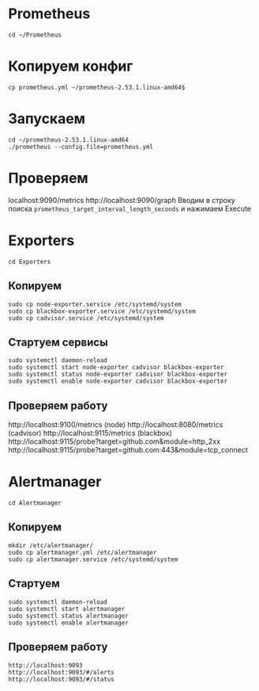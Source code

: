 # Prometheus
```
cd ~/Prometheus
```
# Копируем конфиг
```
cp prometheus.yml ~/prometheus-2.53.1.linux-amd64$
```
# Запускаем
```
cd ~/prometheus-2.53.1.linux-amd64
./prometheus --config.file=prometheus.yml
```
# Проверяем
localhost:9090/metrics
http://localhost:9090/graph 
Вводим в строку поиска ```prometheus_target_interval_length_seconds``` и нажимаем Execute

# Exporters
```
cd Exporters
```

## Копируем
```
sudo cp node-exporter.service /etc/systemd/system
sudo cp blackbox-exporter.service /etc/systemd/system
sudo cp cadvisor.service /etc/systemd/system
```
## Стартуем сервисы
```
sudo systemctl daemon-reload
sudo systemctl start node-exporter cadvisor blackbox-exporter
sudo systemctl status node-exporter cadvisor blackbox-exporter
sudo systemctl enable node-exporter cadvisor blackbox-exporter
```
## Проверяем работу
http://localhost:9100/metrics (node)
http://localhost:8080/metrics (cadvisor)
http://localhost:9115/metrics (blackbox)
http://localhost:9115/probe?target=github.com&module=http_2xx
http://localhost:9115/probe?target=github.com:443&module=tcp_connect

# Alertmanager
```
cd Alertmanager
```
## Копируем
```
mkdir /etc/alertmanager/
sudo cp alertmanager.yml /etc/alertmanager
sudo cp alertmanager.service /etc/systemd/system
```

## Стартуем
```
sudo systemctl daemon-reload
sudo systemctl start alertmanager
sudo systemctl status alertmanager
sudo systemctl enable alertmanager
```

## Проверяем работу
```
http://localhost:9093
http://localhost:9093/#/alerts
http://localhost:9093/#/status
```